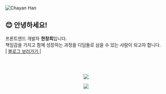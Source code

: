 ![Chayan Han](https://capsule-render.vercel.app/api?type=waving&height=300&text=Chayan_Han&fontAlign=50&fontAlignY=40&color=0:a2e5d0,100:6a94ac&fontColor=ffffff&animation=fadeIn)


## 😊 안녕하세요!
프론트엔드 개발자 <b>한창희</b>입니다.   <br />
책임감을 가지고 함께 성장하는 과정을 디딤돌로 삼을 수 있는 사람이 되고자 합니다. <br />
 | 
<a href="https://blog.chayan.io/notice/2" target="_blank">
   블로그 보러가기
</a> |

<br /><br />





<p align="center">
   <img align="center" src="https://github-readme-stats.vercel.app/api?username=hchayan" />
</p>

<p align="center">
   <img align="center" src="https://github-readme-stats.vercel.app/api/top-langs/?username=hchayan&layout=compact&hide=python,jav" />
</p>
<!--START_SECTION:waka-->
<!--END_SECTION:waka-->
